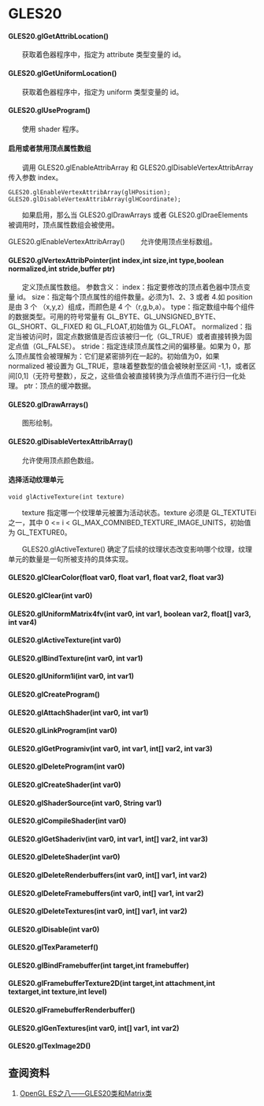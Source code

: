 # GLES20

#### GLES20.glGetAttribLocation()

　　获取着色器程序中，指定为 attribute 类型变量的 id。



#### GLES20.glGetUniformLocation()

　　获取着色器程序中，指定为 uniform 类型变量的 id。



#### GLES20.glUseProgram()
　　使用 shader 程序。


#### 启用或者禁用顶点属性数组
　　调用 GLES20.glEnableAttribArray 和 GLES20.glDisableVertexAttribArray 传入参数 index。

```
GLES20.glEnableVertexAttribArray(glHPosition);
GLES20.glDisableVertexAttribArray(glHCoordinate);
```
　　如果启用，那么当 GLES20.glDrawArrays 或者 GLES20.glDraeElements 被调用时，顶点属性数组会被使用。

GLES20.glEnableVertexAttribArray()
　　允许使用顶点坐标数组。


#### GLES20.glVertexAttribPointer(int index,int size,int type,boolean normalized,int stride,buffer ptr)
　　定义顶点属性数组。
参数含义：
index：指定要修改的顶点着色器中顶点变量 id。
size：指定每个顶点属性的组件数量。必须为1、2、3 或者 4.如 position 是由 3 个 （x,y,z）组成，而颜色是 4 个（r,g,b,a）。
type：指定数组中每个组件的数据类型。可用的符号常量有 GL_BYTE、GL_UNSIGNED_BYTE、GL_SHORT、GL_FIXED 和 GL_FLOAT,初始值为 GL_FLOAT。
normalized：指定当被访问时，固定点数据值是否应该被归一化（GL_TRUE）或者直接转换为固定点值（GL_FALSE）。
stride：指定连续顶点属性之间的偏移量。如果为 0，那么顶点属性会被理解为：它们是紧密排列在一起的。初始值为0，如果 normalized 被设置为 GL_TRUE，意味着整数型的值会被映射至区间 -1,1，或者区间[0,1]（无符号整数），反之，这些值会被直接转换为浮点值而不进行归一化处理。
ptr：顶点的缓冲数据。


#### GLES20.glDrawArrays()
　　图形绘制。


#### GLES20.glDisableVertexAttribArray()
　　允许使用顶点颜色数组。

#### 选择活动纹理单元
```
void glActiveTexture(int texture)
```

　　texture 指定哪一个纹理单元被置为活动状态。texture 必须是 GL_TEXTUTEi 之一，其中 0 <= i < GL_MAX_COMNIBED_TEXTURE_IMAGE_UNITS，初始值为 GL_TEXTURE0。

　　GLES20.glActiveTexture() 确定了后续的纹理状态改变影响哪个纹理，纹理单元的数量是一句所被支持的具体实现。

#### GLES20.glClearColor(float var0, float var1, float var2, float var3)



#### GLES20.glClear(int var0)



#### GLES20.glUniformMatrix4fv(int var0, int var1, boolean var2, float[] var3, int var4)





#### GLES20.glActiveTexture(int var0)



#### GLES20.glBindTexture(int var0, int var1)





#### GLES20.glUniform1i(int var0, int var1)



#### GLES20.glCreateProgram()



#### GLES20.glAttachShader(int var0, int var1)



#### GLES20.glLinkProgram(int var0)



#### GLES20.glGetProgramiv(int var0, int var1, int[] var2, int var3)



#### GLES20.glDeleteProgram(int var0)



#### GLES20.glCreateShader(int var0)



#### GLES20.glShaderSource(int var0, String var1)





#### GLES20.glCompileShader(int var0)



#### GLES20.glGetShaderiv(int var0, int var1, int[] var2, int var3)





#### GLES20.glDeleteShader(int var0)



#### GLES20.glDeleteRenderbuffers(int var0, int[] var1, int var2)



#### GLES20.glDeleteFramebuffers(int var0, int[] var1, int var2)



#### GLES20.glDeleteTextures(int var0, int[] var1, int var2)





#### GLES20.glDisable(int var0)



#### GLES20.glTexParameterf()



#### GLES20.glBindFramebuffer(int target,int framebuffer)



#### GLES20.glFramebufferTexture2D(int target,int attachment,int textarget,int texture,int level)



#### GLES20.glFramebufferRenderbuffer()



#### GLES20.glGenTextures(int var0, int[] var1, int var2)



#### GLES20.glTexImage2D()







## 查阅资料

1. [OpenGL ES之八——GLES20类和Matrix类](https://blog.csdn.net/gongxiaoou/article/details/89367319)








